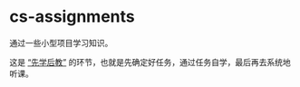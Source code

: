 # cs-assignments

通过一些小型项目学习知识。

这是 [“先学后教”](https://theory.gmw.cn/2021-10/08/content_35215197.htm) 的环节，也就是先确定好任务，通过任务自学，最后再去系统地听课。 

